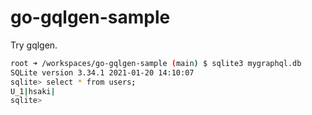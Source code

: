 # go-gqlgen-sample
Try gqlgen.

```bash
root ➜ /workspaces/go-gqlgen-sample (main) $ sqlite3 mygraphql.db
SQLite version 3.34.1 2021-01-20 14:10:07
sqlite> select * from users;
U_1|hsaki|
sqlite> 
```

